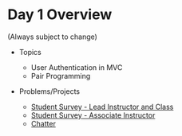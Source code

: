 # Day 1 Overview

(Always subject to change)

- Topics
  - User Authentication in MVC
  - Pair Programming
  
- Problems/Projects
  - [Student Survey - Lead Instructor and Class](https://docs.google.com/forms/d/e/1FAIpQLSfSvPh6bi4ayAqeOY4E8MNgpg1V2NWQCR2EQ81Ly5qSUkIQFQ/viewform)
  - [Student Survey - Associate Instructor](https://docs.google.com/forms/d/e/1FAIpQLScUSRwGHBAfMgO97cXH89tXb7rYUX_HaFNhovAsUuTP50aMnA/viewform)
  - [Chatter](https://github.com/WeCanCodeIT/WCCI-FullTime-Winter2017-CLE/blob/master/Week9/Assignments/ChatterPairProgramming.md)
